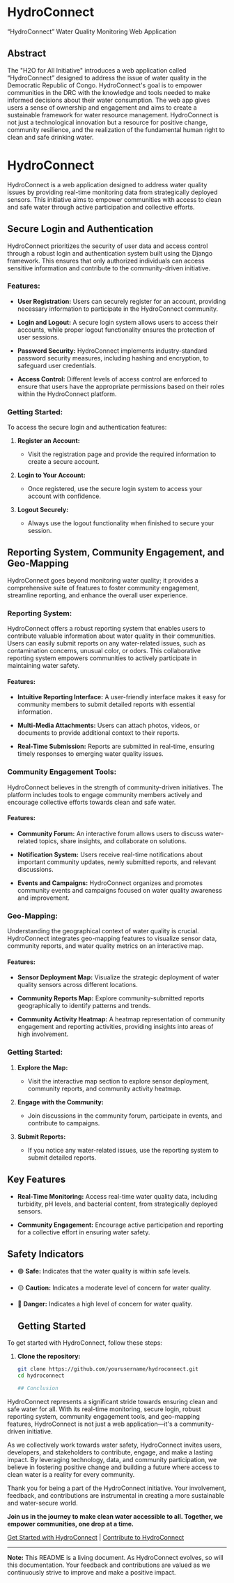 # HydroConnect

“HydroConnect” Water Quality Monitoring Web Application

## Abstract

The "H2O for All Initiative" introduces a web application called “HydroConnect” designed to
address the issue of water quality in the Democratic Republic of Congo.
HydroConnect's goal is to empower communities in the DRC with the knowledge and tools
needed to make informed decisions about their water consumption. The web app gives
users a sense of ownership and engagement and aims to create a sustainable framework
for water resource management. HydroConnect is not just a technological innovation but a
resource for positive change, community resilience, and the realization of the fundamental
human right to clean and safe drinking water.

# HydroConnect

HydroConnect is a web application designed to address water quality issues by providing real-time monitoring data from strategically deployed sensors. This initiative aims to empower communities with access to clean and safe water through active participation and collective efforts.

## Secure Login and Authentication

HydroConnect prioritizes the security of user data and access control through a robust login and authentication system built using the Django framework. This ensures that only authorized individuals can access sensitive information and contribute to the community-driven initiative.

### Features:

- **User Registration:** Users can securely register for an account, providing necessary information to participate in the HydroConnect community.

- **Login and Logout:** A secure login system allows users to access their accounts, while proper logout functionality ensures the protection of user sessions.

- **Password Security:** HydroConnect implements industry-standard password security measures, including hashing and encryption, to safeguard user credentials.

- **Access Control:** Different levels of access control are enforced to ensure that users have the appropriate permissions based on their roles within the HydroConnect platform.

### Getting Started:

To access the secure login and authentication features:

1. **Register an Account:**
   - Visit the registration page and provide the required information to create a secure account.

2. **Login to Your Account:**
   - Once registered, use the secure login system to access your account with confidence.

3. **Logout Securely:**
   - Always use the logout functionality when finished to secure your session.

## Reporting System, Community Engagement, and Geo-Mapping

HydroConnect goes beyond monitoring water quality; it provides a comprehensive suite of features to foster community engagement, streamline reporting, and enhance the overall user experience.

### Reporting System:

HydroConnect offers a robust reporting system that enables users to contribute valuable information about water quality in their communities. Users can easily submit reports on any water-related issues, such as contamination concerns, unusual color, or odors. This collaborative reporting system empowers communities to actively participate in maintaining water safety.

#### Features:

- **Intuitive Reporting Interface:** A user-friendly interface makes it easy for community members to submit detailed reports with essential information.

- **Multi-Media Attachments:** Users can attach photos, videos, or documents to provide additional context to their reports.

- **Real-Time Submission:** Reports are submitted in real-time, ensuring timely responses to emerging water quality issues.

### Community Engagement Tools:

HydroConnect believes in the strength of community-driven initiatives. The platform includes tools to engage community members actively and encourage collective efforts towards clean and safe water.

#### Features:

- **Community Forum:** An interactive forum allows users to discuss water-related topics, share insights, and collaborate on solutions.

- **Notification System:** Users receive real-time notifications about important community updates, newly submitted reports, and relevant discussions.

- **Events and Campaigns:** HydroConnect organizes and promotes community events and campaigns focused on water quality awareness and improvement.

### Geo-Mapping:

Understanding the geographical context of water quality is crucial. HydroConnect integrates geo-mapping features to visualize sensor data, community reports, and water quality metrics on an interactive map.

#### Features:

- **Sensor Deployment Map:** Visualize the strategic deployment of water quality sensors across different locations.

- **Community Reports Map:** Explore community-submitted reports geographically to identify patterns and trends.

- **Community Activity Heatmap:** A heatmap representation of community engagement and reporting activities, providing insights into areas of high involvement.

### Getting Started:

1. **Explore the Map:**
   - Visit the interactive map section to explore sensor deployment, community reports, and community activity heatmap.

2. **Engage with the Community:**
   - Join discussions in the community forum, participate in events, and contribute to campaigns.

3. **Submit Reports:**
   - If you notice any water-related issues, use the reporting system to submit detailed reports.

## Key Features

- **Real-Time Monitoring:** Access real-time water quality data, including turbidity, pH levels, and bacterial content, from strategically deployed sensors.

- **Community Engagement:** Encourage active participation and reporting for a collective effort in ensuring water safety.

## Safety Indicators

- 🟢 **Safe:** Indicates that the water quality is within safe levels.
- 🟡 **Caution:** Indicates a moderate level of concern for water quality.
- 🔴 **Danger:** Indicates a high level of concern for water quality.

  ## Getting Started

To get started with HydroConnect, follow these steps:

1. **Clone the repository:**
   ```bash
   git clone https://github.com/yourusername/hydroconnect.git
   cd hydroconnect

   ## Conclusion

HydroConnect represents a significant stride towards ensuring clean and safe water for all. With its real-time monitoring, secure login, robust reporting system, community engagement tools, and geo-mapping features, HydroConnect is not just a web application—it's a community-driven initiative.

As we collectively work towards water safety, HydroConnect invites users, developers, and stakeholders to contribute, engage, and make a lasting impact. By leveraging technology, data, and community participation, we believe in fostering positive change and building a future where access to clean water is a reality for every community.

Thank you for being a part of the HydroConnect initiative. Your involvement, feedback, and contributions are instrumental in creating a more sustainable and water-secure world.

**Join us in the journey to make clean water accessible to all. Together, we empower communities, one drop at a time.**

[Get Started with HydroConnect](#getting-started) | [Contribute to HydroConnect](#contributing)

---

**Note:** This README is a living document. As HydroConnect evolves, so will this documentation. Your feedback and contributions are valued as we continuously strive to improve and make a positive impact.

